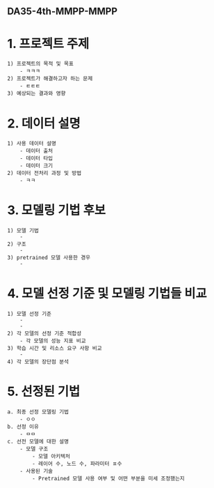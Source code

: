 ## DA35-4th-MMPP-MMPP
  
# 1. 프로젝트 주제 
    1) 프로젝트의 목적 및 목표
        - ㅋㅋㅋ
    2) 프로젝트가 해결하고자 하는 문제
        - ㅌㅌㅌ
    3) 예상되는 결과와 영향

# 2. 데이터 설명
    1) 사용 데이터 설명
        - 데이터 출처
        - 데이터 타입
        - 데이터 크기
    2) 데이터 전처리 과정 및 방법
        - ㅋㅋ

# 3. 모델링 기법 후보    
    1) 모델 기법
        -
    2) 구조
        -
    3) pretrained 모델 사용한 경우 
        -

# 4. 모델 선정 기준 및 모델링 기법들 비교
    1) 모델 선정 기준
        -
        -
    2) 각 모델의 선정 기준 적합성
        - 각 모델의 성능 지표 비교
    3) 학습 시간 및 리소스 요구 사항 비교
        -
    4) 각 모델의 장단점 분석

# 5. 선정된 기법
    a. 최종 선정 모델링 기법
        - ㅇㅇ
    b. 선정 이유
        - ㅁㅁ
    c. 선전 모델에 대한 설명
        - 모델 구조
            - 모델 아키텍처
            - 레이어 수, 노드 수, 파라미터 ㅍ수
        - 사용된 기술
            - Pretrained 모델 사용 여부 및 어떤 부분을 미세 조정했는지